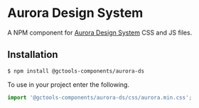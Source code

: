 # Aurora Design System

A NPM component for [Aurora Design System](https://design.gccollab.ca/) CSS and JS files.

## Installation

```bash
$ npm install @gctools-components/aurora-ds
```

To use in your project enter the following.

```js
import '@gctools-components/aurora-ds/css/aurora.min.css';
```
